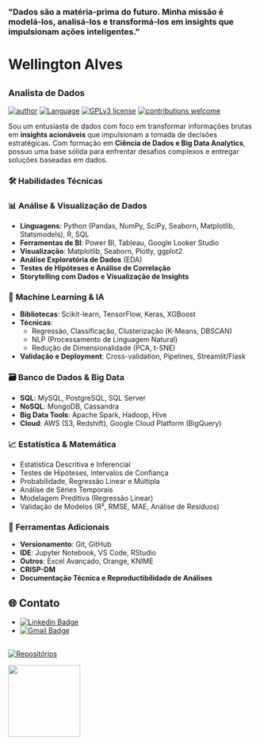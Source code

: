 ### "Dados são a matéria-prima do futuro. Minha missão é modelá-los, analisá-los e transformá-los em insights que impulsionam ações inteligentes."

# Wellington Alves

## <sub>Analista de Dados</sub>
[![author](https://img.shields.io/badge/author-WellingtonAlves-blue.svg)](https://www.linkedin.com/in/wellington-alves-662200165/) [![Language](https://img.shields.io/badge/Language-Python|R-green.svg)](https://www.python.org/downloads/release/python-365/) [![GPLv3 license](https://img.shields.io/badge/License-GPLv3-red.svg)](http://perso.crans.org/besson/LICENSE.html) [![contributions welcome](https://img.shields.io/badge/Contributions-Welcome-brightgreen.svg?style=flat)](https://github.com/welmalve/revenue-regression-analysis)


Sou um entusiasta de dados com foco em transformar informações brutas em **insights acionáveis** que impulsionam a tomada de decisões estratégicas. Com formação em **Ciência de Dados e Big Data Analytics**, possuo uma base sólida para enfrentar desafios complexos e entregar soluções baseadas em dados.


### 🛠 Habilidades Técnicas

### 📊 **Análise & Visualização de Dados**
- **Linguagens**: Python (Pandas, NumPy, SciPy, Seaborn, Matplotlib, Statsmodels), R, SQL
- **Ferramentas de BI**: Power BI, Tableau, Google Looker Studio
- **Visualização**: Matplotlib, Seaborn, Plotly, ggplot2
- **Análise Exploratória de Dados** (EDA)
- **Testes de Hipóteses e Análise de Correlação**
- **Storytelling com Dados e Visualização de Insights**

### 🤖 **Machine Learning & IA**
- **Bibliotecas**: Scikit-learn, TensorFlow, Keras, XGBoost
- **Técnicas**:
  - Regressão, Classificação, Clusterização (K-Means, DBSCAN)
  - NLP (Processamento de Linguagem Natural)
  - Redução de Dimensionalidade (PCA, t-SNE)
- **Validação e Deployment**: Cross-validation, Pipelines, Streamlit/Flask

### 🗃 **Banco de Dados & Big Data**
- **SQL**: MySQL, PostgreSQL, SQL Server
- **NoSQL**: MongoDB, Cassandra
- **Big Data Tools**: Apache Spark, Hadoop, Hive
- **Cloud**: AWS (S3, Redshift), Google Cloud Platform (BigQuery)

### 📈 **Estatística & Matemática**
- Estatística Descritiva e Inferencial
- Testes de Hipóteses, Intervalos de Confiança
- Probabilidade, Regressão Linear e Múltipla
- Análise de Séries Temporais
- Modelagem Preditiva (Regressão Linear)
- Validação de Modelos (R², RMSE, MAE, Análise de Resíduos)

### 🔧 **Ferramentas Adicionais**
- **Versionamento**: Git, GitHub
- **IDE**: Jupyter Notebook, VS Code, RStudio
- **Outros**: Excel Avançado, Orange, KNIME
- **CRISP-DM**
- **Documentação Técnica e Reproductibilidade de Análises**

## 🌐 Contato

- [![Linkedin Badge](https://img.shields.io/badge/-LinkedIn-blue?style=flat-square&logo=Linkedin&logoColor=white&link=https://www.linkedin.com/in/wellington-alves-662200165//)](https://www.linkedin.com/in/wellington-alves-662200165/) 
- <a href="mailto:welmalve.proxy@gmail.com">![Gmail Badge](https://img.shields.io/badge/-Gmail-red?style=flat-square&logo=Gmail&logoColor=white&link=welmalve.proxy@gmail.com)</a>
##
[![Repositórios](https://img.shields.io/badge/📦_Repositórios-000000?style=for-the-badge&logo=github&logoColor=white)](https://github.com/welmalve)

<a href="https://github.com/welmalve/revenue-regression-analysis">
  <img height="145em" src="https://github-readme-stats.vercel.app/api/pin/?username=welmalve&repo=revenue-regression-analysis&theme=dark&show_description=true&description_lines=2&show_owner=true" />
</a>


